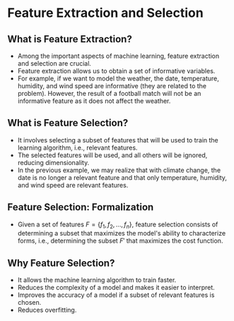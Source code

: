 # Feature Extraction and Selection

## What is Feature Extraction?
- Among the important aspects of machine learning, feature extraction and selection are crucial.
- Feature extraction allows us to obtain a set of informative variables.
- For example, if we want to model the weather, the date, temperature, humidity, and wind speed are informative (they are related to the problem). However, the result of a football match will not be an informative feature as it does not affect the weather.

## What is Feature Selection?
- It involves selecting a subset of features that will be used to train the learning algorithm, i.e., relevant features.
- The selected features will be used, and all others will be ignored, reducing dimensionality.
- In the previous example, we may realize that with climate change, the date is no longer a relevant feature and that only temperature, humidity, and wind speed are relevant features.

## Feature Selection: Formalization
- Given a set of features $F = \{f_1, f_2, \ldots, f_n\}$, feature selection consists of determining a subset that maximizes the model's ability to characterize forms, i.e., determining the subset $F'$ that maximizes the cost function.

## Why Feature Selection?
- It allows the machine learning algorithm to train faster.
- Reduces the complexity of a model and makes it easier to interpret.
- Improves the accuracy of a model if a subset of relevant features is chosen.
- Reduces overfitting.
